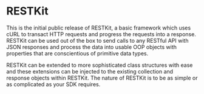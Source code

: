# RESTKit
This is the initial public release of RESTKit, a basic framework which uses cURL to transact HTTP requests and progress the requests into a response. RESTKit can be used out of the box to send calls to any RESTful API with JSON responses and process the data into usable OOP objects with properties that are conscientious of primitive data types.

RESTKit can be extended to more sophisticated class structures with ease and these extensions can be injected to the existing collection and response objects within RESTKit. The nature of RESTKit is to be as simple or as complicated as your SDK requires.
